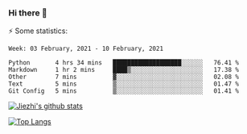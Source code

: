 ### Hi there 👋

⚡ Some statistics:

<!--START_SECTION:waka-->
```text
Week: 03 February, 2021 - 10 February, 2021

Python       4 hrs 34 mins   ███████████████████░░░░░░   76.41 % 
Markdown     1 hr 2 mins     ████▒░░░░░░░░░░░░░░░░░░░░   17.38 % 
Other        7 mins          ▓░░░░░░░░░░░░░░░░░░░░░░░░   02.08 % 
Text         5 mins          ▒░░░░░░░░░░░░░░░░░░░░░░░░   01.47 % 
Git Config   5 mins          ▒░░░░░░░░░░░░░░░░░░░░░░░░   01.41 % 
```
<!--END_SECTION:waka-->

[![Jiezhi's github stats](https://github-readme-stats.vercel.app/api?username=Jiezhi&show_icons=true)](https://github.com/Jiezhi/github-readme-stats)

[![Top Langs](https://github-readme-stats.vercel.app/api/top-langs/?username=Jiezhi&hide=javascript,html)](https://github.com/Jiezhi/github-readme-stats)
<!--
**Jiezhi/Jiezhi** is a ✨ _special_ ✨ repository because its `README.md` (this file) appears on your GitHub profile.

Here are some ideas to get you started:

- 🔭 I’m currently working on ...
- 🌱 I’m currently learning ...
- 👯 I’m looking to collaborate on ...
- 🤔 I’m looking for help with ...
- 💬 Ask me about ...
- 📫 How to reach me: ...
- 😄 Pronouns: ...
- ⚡ Fun fact: ...
-->

